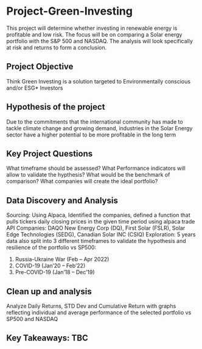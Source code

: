 # Project-Green-Investing
This project will determine whether investing in renewable energy is profitable and low risk. The focus will be on comparing a Solar energy portfolio with the S&amp;P 500 and NASDAQ. The analysis will look specifically at risk and returns to form a conclusion. 

## Project Objective

Think Green Investing is a solution targeted to Environmentally conscious and/or ESG* Investors

## Hypothesis of the project

Due to the commitments that the international community has made to tackle climate change and growing demand, industries in the Solar Energy sector have a higher potential to be more profitable in the long term

## Key Project Questions

What timeframe should be assessed?
What Performance indicators will allow to validate the hypthesis?
What would be the benchmark of comparison? 
What companies will create the ideal portfolio?

## Data Discovery and Analysis 

Sourcing: Using Alpaca, Identified the companies, defined a function that  pulls tickers daily closing prices in the given time period using alpaca trade API
Companies: DAQO New Energy Corp (DQ), First Solar (FSLR), Solar Edge Technologies (SEDG), Canadian Solar INC (CSIQ)
Exploration: 5 years data also split into 3 different timeframes to validate the hypothesis and resilience of the portfolio vs SP500: 
1. Russia-Ukraine War (Feb – Apr 2022)
2. COVID-19 (Jan’20 – Feb’22)
3. Pre-COVID-19 (Jan’18 – Dec’19)

## Clean up and analysis 

Analyze Daily Returns, STD Dev and Cumulative Return with graphs reflecting individual and average performance of the selected portfolio vs SP500 and NASDAQ 

## Key Takeaways: TBC
